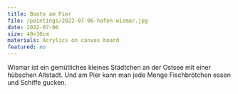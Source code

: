 ```yaml
---
title: Boote am Pier
file: /paintings/2022-07-06-hafen-wismar.jpg
date: 2022-07-06
size: 40×30cm
materials: Acrylics on canvas board
featured: no
---
```


Wismar ist ein gemütliches kleines Städtchen an der Ostsee mit einer hübschen Altstadt. Und am Pier kann man jede Menge Fischbrötchen essen und Schiffe gucken.
